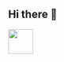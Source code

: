 ## Hi there 👋
<img src=" https://upload.wikimedia.org/wikipedia/commons/9/99/Unofficial_JavaScript_logo_2.svg" width="50px">
